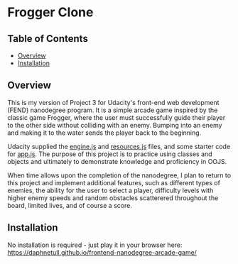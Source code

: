 # Frogger Clone

## Table of Contents

* [Overview](#overview)
* [Installation](#installation)


## Overview

This is my version of Project 3 for Udacity's front-end web development (FEND) nanodegree program.  It is a simple arcade game inspired by the classic game Frogger, where the user must successfully guide their player to the other side without colliding with an enemy.  Bumping into an enemy and making it to the water sends the player back to the beginning.    

Udacity supplied the [engine.js](js/engine.js) and [resources.js](js/resources.js) files, and some starter code for [app.js](js/app.js).  The purpose of this project is to practice using classes and objects and ultimately to demonstrate knowledge and proficiency in OOJS.

When time allows upon the completion of the nanodegree, I plan to return to this project and implement additional features, such as different types of enemies, the ability for the user to select a player, difficulty levels with higher enemy speeds and random obstacles scatterered throughout the board, limited lives, and of course a score.   

## Installation

No installation is required - just play it in your browser here: https://daphnetull.github.io/frontend-nanodegree-arcade-game/
